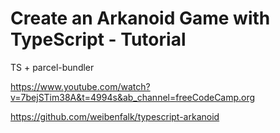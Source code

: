 # Create an Arkanoid Game with TypeScript - Tutorial

TS + parcel-bundler

https://www.youtube.com/watch?v=7bejSTim38A&t=4994s&ab_channel=freeCodeCamp.org

https://github.com/weibenfalk/typescript-arkanoid

